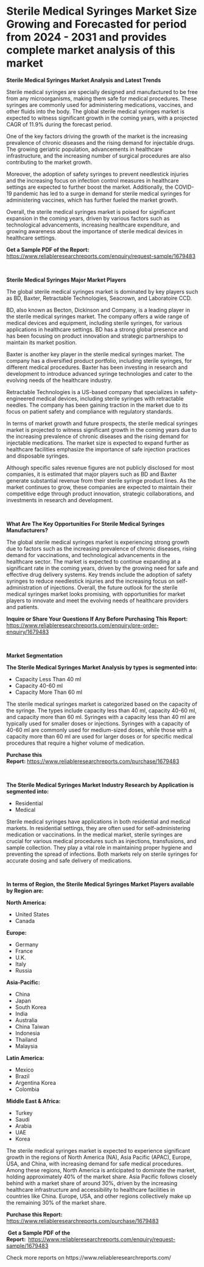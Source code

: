 <p><h1>Sterile Medical Syringes Market Size Growing and Forecasted for period from 2024 - 2031 and provides complete market analysis of this market</h1></p><p><strong>Sterile Medical Syringes Market Analysis and Latest Trends</strong></p>
<p><p>Sterile medical syringes are specially designed and manufactured to be free from any microorganisms, making them safe for medical procedures. These syringes are commonly used for administering medications, vaccines, and other fluids into the body. The global sterile medical syringes market is expected to witness significant growth in the coming years, with a projected CAGR of 11.9% during the forecast period.</p><p>One of the key factors driving the growth of the market is the increasing prevalence of chronic diseases and the rising demand for injectable drugs. The growing geriatric population, advancements in healthcare infrastructure, and the increasing number of surgical procedures are also contributing to the market growth.</p><p>Moreover, the adoption of safety syringes to prevent needlestick injuries and the increasing focus on infection control measures in healthcare settings are expected to further boost the market. Additionally, the COVID-19 pandemic has led to a surge in demand for sterile medical syringes for administering vaccines, which has further fueled the market growth.</p><p>Overall, the sterile medical syringes market is poised for significant expansion in the coming years, driven by various factors such as technological advancements, increasing healthcare expenditure, and growing awareness about the importance of sterile medical devices in healthcare settings.</p></p>
<p><strong>Get a Sample PDF of the Report:&nbsp;</strong> <a href="https://www.reliableresearchreports.com/enquiry/request-sample/1679483">https://www.reliableresearchreports.com/enquiry/request-sample/1679483</a></p>
<p>&nbsp;</p>
<p><strong>Sterile Medical Syringes Major Market Players</strong></p>
<p><p>The global sterile medical syringes market is dominated by key players such as BD, Baxter, Retractable Technologies, Seacrown, and Laboratoire CCD. </p><p>BD, also known as Becton, Dickinson and Company, is a leading player in the sterile medical syringes market. The company offers a wide range of medical devices and equipment, including sterile syringes, for various applications in healthcare settings. BD has a strong global presence and has been focusing on product innovation and strategic partnerships to maintain its market position.</p><p>Baxter is another key player in the sterile medical syringes market. The company has a diversified product portfolio, including sterile syringes, for different medical procedures. Baxter has been investing in research and development to introduce advanced syringe technologies and cater to the evolving needs of the healthcare industry.</p><p>Retractable Technologies is a US-based company that specializes in safety-engineered medical devices, including sterile syringes with retractable needles. The company has been gaining traction in the market due to its focus on patient safety and compliance with regulatory standards.</p><p>In terms of market growth and future prospects, the sterile medical syringes market is projected to witness significant growth in the coming years due to the increasing prevalence of chronic diseases and the rising demand for injectable medications. The market size is expected to expand further as healthcare facilities emphasize the importance of safe injection practices and disposable syringes.</p><p>Although specific sales revenue figures are not publicly disclosed for most companies, it is estimated that major players such as BD and Baxter generate substantial revenue from their sterile syringe product lines. As the market continues to grow, these companies are expected to maintain their competitive edge through product innovation, strategic collaborations, and investments in research and development.</p></p>
<p>&nbsp;</p>
<p><strong>What Are The Key Opportunities For Sterile Medical Syringes Manufacturers?</strong></p>
<p><p>The global sterile medical syringes market is experiencing strong growth due to factors such as the increasing prevalence of chronic diseases, rising demand for vaccinations, and technological advancements in the healthcare sector. The market is expected to continue expanding at a significant rate in the coming years, driven by the growing need for safe and effective drug delivery systems. Key trends include the adoption of safety syringes to reduce needlestick injuries and the increasing focus on self-administration of injections. Overall, the future outlook for the sterile medical syringes market looks promising, with opportunities for market players to innovate and meet the evolving needs of healthcare providers and patients.</p></p>
<p><strong>Inquire or Share Your Questions If Any Before Purchasing This Report:</strong> <a href="https://www.reliableresearchreports.com/enquiry/pre-order-enquiry/1679483">https://www.reliableresearchreports.com/enquiry/pre-order-enquiry/1679483</a></p>
<p>&nbsp;</p>
<p><strong>Market Segmentation</strong></p>
<p><strong>The Sterile Medical Syringes Market Analysis by types is segmented into:</strong></p>
<p><ul><li>Capacity Less Than 40 ml</li><li>Capacity 40-60 ml</li><li>Capacity More Than 60 ml</li></ul></p>
<p><p>The sterile medical syringes market is categorized based on the capacity of the syringe. The types include capacity less than 40 ml, capacity 40-60 ml, and capacity more than 60 ml. Syringes with a capacity less than 40 ml are typically used for smaller doses or injections. Syringes with a capacity of 40-60 ml are commonly used for medium-sized doses, while those with a capacity more than 60 ml are used for larger doses or for specific medical procedures that require a higher volume of medication.</p></p>
<p><strong>Purchase this Report:&nbsp;</strong><a href="https://www.reliableresearchreports.com/purchase/1679483">https://www.reliableresearchreports.com/purchase/1679483</a></p>
<p>&nbsp;</p>
<p><strong>The Sterile Medical Syringes Market Industry Research by Application is segmented into:</strong></p>
<p><ul><li>Residential</li><li>Medical</li></ul></p>
<p><p>Sterile medical syringes have applications in both residential and medical markets. In residential settings, they are often used for self-administering medication or vaccinations. In the medical market, sterile syringes are crucial for various medical procedures such as injections, transfusions, and sample collection. They play a vital role in maintaining proper hygiene and preventing the spread of infections. Both markets rely on sterile syringes for accurate dosing and safe delivery of medications.</p></p>
<p>&nbsp;</p>
<p><strong>In terms of Region, the Sterile Medical Syringes Market Players available by Region are:</strong></p>
<p>
    <p> <strong> North America: </strong>
        <ul>
            <li>United States</li>
            <li>Canada</li>
        </ul>
        </p> 
    <p> <strong> Europe: </strong>
        <ul>
            <li>Germany</li>
            <li>France</li>
            <li>U.K.</li>
            <li>Italy</li>
            <li>Russia</li>
        </ul>
        </p> 
    <p> <strong> Asia-Pacific: </strong>
        <ul>
            <li>China</li>
            <li>Japan</li>
            <li>South Korea</li>
            <li>India</li>
            <li>Australia</li>
            <li>China Taiwan</li>
            <li>Indonesia</li>
            <li>Thailand</li>
            <li>Malaysia</li>
        </ul>
        </p> 
    <p> <strong> Latin America: </strong>
        <ul>
            <li>Mexico</li>
            <li>Brazil</li>
            <li>Argentina Korea</li>
            <li>Colombia</li>
        </ul>
        </p> 
    <p> <strong> Middle East & Africa: </strong>
        <ul>
            <li>Turkey</li>
            <li>Saudi</li>
            <li>Arabia</li>
            <li>UAE</li>
            <li>Korea</li>
        </ul>
    </p>
    </p>
<p><p>The sterile medical syringes market is expected to experience significant growth in the regions of North America (NA), Asia Pacific (APAC), Europe, USA, and China, with increasing demand for safe medical procedures. Among these regions, North America is anticipated to dominate the market, holding approximately 40% of the market share. Asia Pacific follows closely behind with a market share of around 30%, driven by the increasing healthcare infrastructure and accessibility to healthcare facilities in countries like China. Europe, USA, and other regions collectively make up the remaining 30% of the market share.</p></p>
<p><strong>Purchase this Report: </strong><a href="https://www.reliableresearchreports.com/purchase/1679483">https://www.reliableresearchreports.com/purchase/1679483</a></p>
<p>&nbsp;<strong>Get a Sample PDF of the Report:&nbsp;&nbsp;</strong><a href="https://www.reliableresearchreports.com/enquiry/request-sample/1679483">https://www.reliableresearchreports.com/enquiry/request-sample/1679483</a></p>
<p><strong></strong></p>
<p>Check more reports on https://www.reliableresearchreports.com/</p>